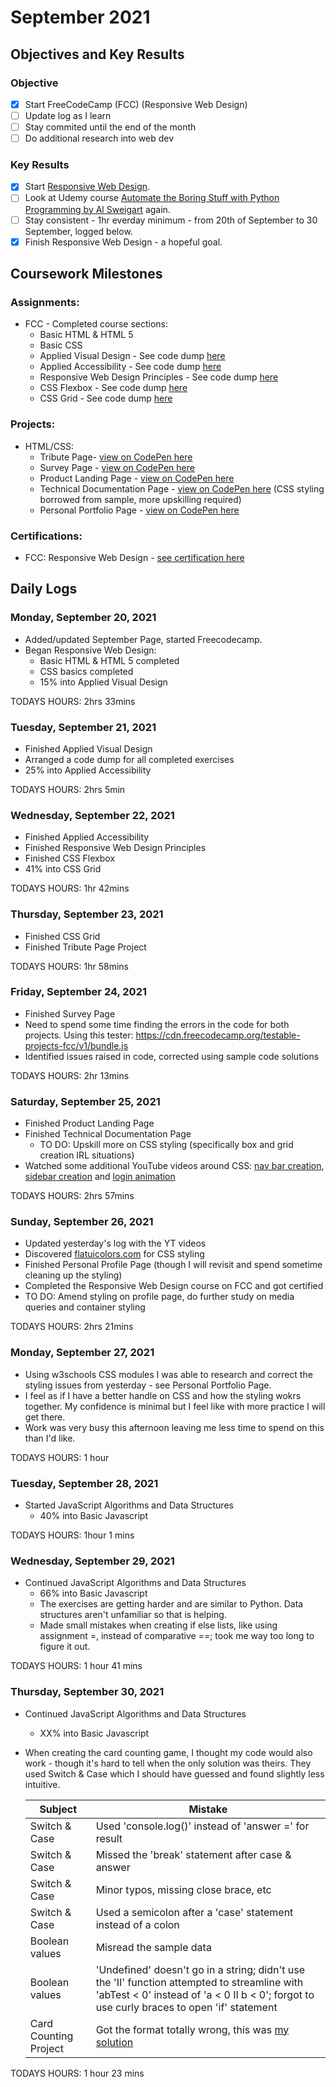 # September 2021

## Objectives and Key Results

### Objective
- [X] Start FreeCodeCamp (FCC) (Responsive Web Design)
- [ ] Update log as I learn
- [ ] Stay commited until the end of the month
- [ ] Do additional research into web dev

### Key Results
- [X] Start [Responsive Web Design](https://www.freecodecamp.org/learn/responsive-web-design/).
- [ ] Look at Udemy course [Automate the Boring Stuff with Python Programming by Al Sweigart](https://www.udemy.com/course/automate/) again.
- [ ] Stay consistent - 1hr everday minimum - from 20th of September to 30 September, logged below.
- [x] Finish Responsive Web Design - a hopeful goal. 

## Coursework Milestones

### Assignments:
- FCC - Completed course sections:
  - Basic HTML & HTML 5
  - Basic CSS
  - Applied Visual Design - See code dump [here](https://github.com/mjll-codes/learning-tracker/tree/main/code-dump/applied-visual-design)
  - Applied Accessibility - See code dump [here](https://github.com/mjll-codes/learning-tracker/tree/main/code-dump/applied-accessibility)
  - Responsive Web Design Principles - See code dump [here](https://github.com/mjll-codes/learning-tracker/tree/main/code-dump/responsive-web-design-principles)
  - CSS Flexbox - See code dump [here](https://github.com/mjll-codes/learning-tracker/tree/main/code-dump/css-flex-box)
  - CSS Grid - See code dump [here](https://github.com/mjll-codes/learning-tracker/tree/main/code-dump/css-grid)

### Projects:
- HTML/CSS:
  - Tribute Page- [view on CodePen here](https://codepen.io/mjll-codes/pen/bGRjZyJ)
  - Survey Page - [view on CodePen here](https://codepen.io/mjll-codes/pen/XWgPYyo)
  - Product Landing Page - [view on CodePen here](https://codepen.io/mjll-codes/pen/xxraJWV)
  - Technical Documentation Page - [view on CodePen here](https://codepen.io/mjll-codes/pen/jOweGPr) (CSS styling borrowed from sample, more upskilling required)
  - Personal Portfolio Page - [view on CodePen here](https://codepen.io/mjll-codes/pen/dyRgxGW) 

### Certifications:
- FCC: Responsive Web Design - [see certification here](https://www.freecodecamp.org/certification/mjll/responsive-web-design)
  
## Daily Logs
  
### Monday, September 20, 2021
  - Added/updated September Page, started Freecodecamp.
  - Began Responsive Web Design:
    - Basic HTML & HTML 5 completed
    - CSS basics completed
    - 15% into Applied Visual Design
    
  TODAYS HOURS: 2hrs 33mins 
  
### Tuesday, September 21, 2021
  - Finished Applied Visual Design
  - Arranged a code dump for all completed exercises 
  - 25% into Applied Accessibility 
    
  TODAYS HOURS: 2hrs 5min
  
### Wednesday, September 22, 2021
  - Finished Applied Accessibility
  - Finished Responsive Web Design Principles
  - Finished CSS Flexbox
  - 41% into CSS Grid
    
  TODAYS HOURS: 1hr 42mins
  
### Thursday, September 23, 2021
  - Finished CSS Grid
  - Finished Tribute Page Project
    
  TODAYS HOURS: 1hr 58mins

### Friday, September 24, 2021
  - Finished Survey Page
  - Need to spend some time finding the errors in the code for both projects. Using this tester: https://cdn.freecodecamp.org/testable-projects-fcc/v1/bundle.js
  - Identified issues raised in code, corrected using sample code solutions
    
  TODAYS HOURS: 2hr 13mins
  
### Saturday, September 25, 2021
  - Finished Product Landing Page
  - Finished Technical Documentation Page
    - TO DO: Upskill more on CSS styling (specifically box and grid creation IRL situations)
  - Watched some additional YouTube videos around CSS: [nav bar creation](https://youtu.be/PwWHL3RyQgk), [sidebar creation](https://youtu.be/wEfaoAa99XY) and [login animation](https://youtu.be/HV7DtH3J2PU)
    
  TODAYS HOURS: 2hrs 57mins

### Sunday, September 26, 2021
  - Updated yesterday's log with the YT videos
  - Discovered [flatuicolors.com](https://flatuicolors.com/) for CSS styling
  - Finished Personal Profile Page (though I will revisit and spend sometime cleaning up the styling)
  - Completed the Responsive Web Design course on FCC and got certified
  - TO DO: Amend styling on profile page, do further study on media queries and container styling
    
  TODAYS HOURS: 2hrs 21mins
  
### Monday, September 27, 2021
  - Using w3schools CSS modules I was able to research and correct the styling issues from yesterday - see Personal Portfolio Page. 
  - I feel as if I have a better handle on CSS and how the styling wokrs together. My confidence is minimal but I feel like with more practice I will get there.
  - Work was very busy this afternoon leaving me less time to spend on this than I'd like. 
    
  TODAYS HOURS:  1 hour
  
### Tuesday, September 28, 2021
  - Started JavaScript Algorithms and Data Structures
    - 40% into Basic Javascript
    
  TODAYS HOURS:   1hour 1 mins
  
### Wednesday, September 29, 2021
  - Continued JavaScript Algorithms and Data Structures
    - 66% into Basic Javascript
    - The exercises are getting harder and are similar to Python. Data structures aren't unfamiliar so that is helping.
    - Made small mistakes when creating if else lists, like using assignment =, instead of comparative ==; took me way too long to figure it out.
    
  TODAYS HOURS:   1 hour  41 mins

### Thursday, September 30, 2021
  - Continued JavaScript Algorithms and Data Structures
    - XX% into Basic Javascript
  - When creating the card counting game, I thought my code would also work - though it's hard to tell when the only solution was theirs. They used Switch & Case which I should have guessed and found slightly less intuitive.
    
    Subject | Mistake
    --- | ---
    Switch & Case | Used 'console.log()' instead of 'answer =' for result
    Switch & Case | Missed the 'break' statement after case & answer
    Switch & Case | Minor typos, missing close brace, etc
    Switch & Case | Used a semicolon after a 'case' statement instead of a colon
    Boolean values | Misread the sample data
    Boolean values | 'Undefined' doesn't go in a string; didn't use the 'II' function attempted to streamline with 'abTest < 0' instead of 'a < 0 II b < 0'; forgot to use curly braces to open 'if' statement
    Card Counting Project | Got the format totally wrong, this was [my solution](https://github.com/mjll-codes/learning-tracker/tree/main/learning-outcomes/cc.js)
    
    
    
  TODAYS HOURS:   1 hour  23 mins
